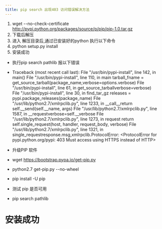```yaml
---
title: pip search 出现403 访问错误解决方法
---
```




1. wget --no-check-certificate http://pypi.python.org/packages/source/p/pip/pip-1.0.tar.gz
2. 下载后解压 
3. 进入 解压目录后,通过已安装好的python 执行以下命令
4. python setup.py install 
5. 安装成功
 * 执行pip search pathlib 报以下错误
 * Traceback (most recent call last):
File "/usr/bin/pypi-install", line 142, in <module>
main()
File "/usr/bin/pypi-install", line 110, in main tarball_fname = get_source_tarball(package_name,verbose=options.verbose)
File "/usr/bin/pypi-install", line 61, in get_source_tarballverbose=verbose)
File "/usr/bin/pypi-install", line 30, in find_tar_gz releases = pypi.package_releases(package_name)
File "/usr/lib/python2.7/xmlrpclib.py", line 1233, in __call__return self.__send(self.__name, args)
File "/usr/lib/python2.7/xmlrpclib.py", line 1587, in __requestverbose=self.__verbose
File "/usr/lib/python2.7/xmlrpclib.py", line 1273, in request
 return self.single_request(host, handler, request_body, verbose)
File "/usr/lib/python2.7/xmlrpclib.py", line 1321, in single_requestresponse.msg,xmlrpclib.ProtocolError: <ProtocolError for pypi.python.org/pypi: 403 Must access using HTTPS instead of HTTP>


* 升级PIP 软件
* wget https://bootstrap.pypa.io/get-pip.py
* python2.7 get-pip.py --no-wheel
* pip install -U pip
* 测试 pip 是否可用
* pip search pathlib

安装成功
===

